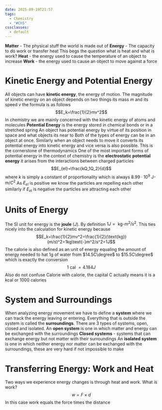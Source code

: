 ```yaml
---
date: 2025-09-19T21:57
tags:
  - Chemistry
  - "#Ch5"
cssclasses:
  - default
---
```

**Matter** - The physical stuff the world is made out of
**Energy** - The capacity to do work or transfer heat 
This begs the question what is heat and what is work?
**Heat** - the energy used to cause the temperature of an object to increase
**Work** - the energy used to cause an object to move against a force

# Kinetic Energy and Potential Energy
All objects can have **kinetic energy**, the energy of motion. The magnitude of kinetic energy on an object depends on two things its mass $m$ and its speed $v$ the formula is as follows$$E_k=\frac{1}{2}mv^2$$
In chemistry we are mainly concerned with the kinetic energy of atoms and molecules
**Potential Energy** is the energy stored in chemical bonds or in a stretched spring
An object has potential energy by virtue of its position in space and what objects its near to
Both of the types of energy can be in an object at once. Similarly when an object needs to move it converts its potential energy into kinetic energy and vice versa is also possible.
This is the cornerstone of thermodynamics
One of the most important forms of potential energy in the context of chemistry is the **electrostatic potential energy** it arises from the interactions between charged particles$$E_{el}=\frac{kQ_1Q_2}{d}$$
where $k$ is simply a constant of proportionality which is always $8.99\cdot 10^{9}\text{ J-m/}C^2$
As $E_{el}$ is positive we know the particles are repelling each other similarly if $E_{el}$ is negative the particles are attracting each other

# Units of Energy
The SI unit for energy is the **joule** ($J$). By definition $1J=\text{ kg-}m^2/s^2$. This ties nicely into the calculation for kinetic energy because$$E_k=\frac{1}{2}mv^2=\frac{1}{2}(\text{kg})(m/s)^2=1kg\text{-}m^2/s^2=1J$$
The calorie is also defined as an unit of energy equaling the amount of energy needed to hat 1g of water from $14.5C\degree$ to $15.5C\degree$ which is exactly the conversion$$1\text{ cal }=4.184J$$
Also do not confuse Calorie with calorie, the capital C actually means it is a kcal or 1000 calories

# System and Surroundings
When analyzing energy movement we have to define a **system** where we can track the energy leaving or entering. Everything that is outside the system is called the **surroundings**. There are 3 types of systems, open, closed and isolated. 
An **open system** is one in which matter and energy can be exchanged with the surroundings
**Closed systems** - systems that can exchange energy but not matter with their surroundings
An **isolated system** is one in which neither energy nor matter can be exchanged with
the surroundings, these are very hard if not impossible to make

# Transferring Energy: Work and Heat
Two ways we experience energy changes is through heat and work.
What is work?$$w=F\times d$$ In this case work equals the force times the distance

